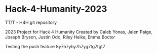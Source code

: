 # Hack-4-Humanity-2023
TT/T - H4H git repository

2023 Project for Hack 4 Humanity
Created by Caleb Yonas, Jalen Paige, Joseph Bryson, Justin Odo, Riley Heike, Emma Boctor

Testing the push feature 8y7h7yhy7h7yg7tg7tgt7

